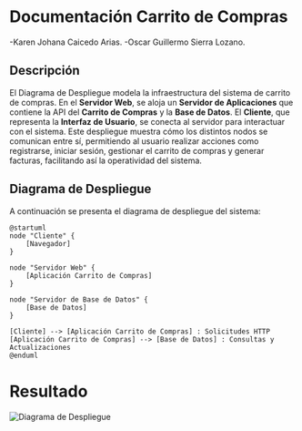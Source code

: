 # Documentación Carrito de Compras

-Karen Johana Caicedo Arias.
-Oscar Guillermo Sierra Lozano.

## Descripción 

El Diagrama de Despliegue modela la infraestructura del sistema de carrito de compras. En el **Servidor Web**, se aloja un **Servidor de Aplicaciones** que contiene la API del **Carrito de Compras** y la **Base de Datos**. El **Cliente**, que representa la **Interfaz de Usuario**, se conecta al servidor para interactuar con el sistema. Este despliegue muestra cómo los distintos nodos se comunican entre sí, permitiendo al usuario realizar acciones como registrarse, iniciar sesión, gestionar el carrito de compras y generar facturas, facilitando así la operatividad del sistema.

## Diagrama de Despliegue
A continuación se presenta el diagrama de despliegue del sistema:

```plantuml
@startuml
node "Cliente" {
    [Navegador]
}

node "Servidor Web" {
    [Aplicación Carrito de Compras]
}

node "Servidor de Base de Datos" {
    [Base de Datos]
}

[Cliente] --> [Aplicación Carrito de Compras] : Solicitudes HTTP
[Aplicación Carrito de Compras] --> [Base de Datos] : Consultas y Actualizaciones
@enduml
```

# Resultado
![Diagrama de Despliegue](img/diagrama-despliegue.png)

